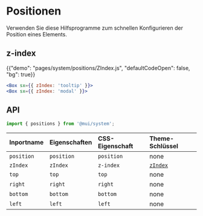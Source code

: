 # Positionen

<p class="description">Verwenden Sie diese Hilfsprogramme zum schnellen Konfigurieren der Position eines Elements.</p>

## z-index

{{"demo": "pages/system/positions/ZIndex.js", "defaultCodeOpen": false, "bg": true}}

```jsx
<Box sx={{ zIndex: 'tooltip' }}>
<Box sx={{ zIndex: 'modal' }}>
```

## API

```js
import { positions } from '@mui/system';
```

| Inportname | Eigenschaften | CSS-Eigenschaft | Theme-Schlüssel                                                |
|:---------- |:------------- |:--------------- |:-------------------------------------------------------------- |
| `position` | `position`    | `position`      | none                                                           |
| `zIndex`   | `zIndex`      | `z-index`       | [`zIndex`](/customization/default-theme/?expand-path=$.zIndex) |
| `top`      | `top`         | `top`           | none                                                           |
| `right`    | `right`       | `right`         | none                                                           |
| `bottom`   | `bottom`      | `bottom`        | none                                                           |
| `left`     | `left`        | `left`          | none                                                           |
